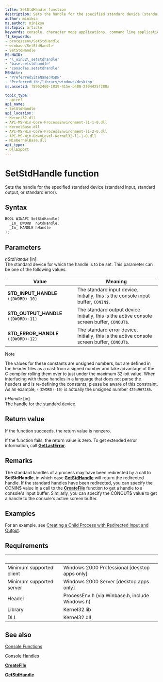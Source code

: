 ```yaml
---
title: SetStdHandle function
description: Sets the handle for the specified standard device (standard input, standard output, or standard error).
author: miniksa
ms.author: miniksa
ms.topic: article
keywords: console, character mode applications, command line applications, terminal applications, console api
f1_keywords:
- processenv/SetStdHandle
- winbase/SetStdHandle
- SetStdHandle
MS-HAID:
- '\_win32\_setstdhandle'
- 'base.setstdhandle'
- 'consoles.setstdhandle'
MSHAttr:
- 'PreferredSiteName:MSDN'
- 'PreferredLib:/library/windows/desktop'
ms.assetid: f5952460-1839-415e-b400-2f04425f288a

topic_type:
- apiref
api_name:
- SetStdHandle
api_location:
- Kernel32.dll
- API-MS-Win-Core-ProcessEnvironment-l1-1-0.dll
- KernelBase.dll
- API-MS-Win-Core-ProcessEnvironment-l1-2-0.dll
- API-MS-Win-DownLevel-Kernel32-l1-1-0.dll
- MinKernelBase.dll
api_type:
- DllExport
---
```


# SetStdHandle function

Sets the handle for the specified standard device (standard input, standard output, or standard error).

## Syntax

```cpp
BOOL WINAPI SetStdHandle(
  _In_ DWORD  nStdHandle,
  _In_ HANDLE hHandle
);
```

## Parameters

*nStdHandle* \[in\]  
The standard device for which the handle is to be set. This parameter can be one of the following values.

| Value | Meaning |
|-|-|
| **STD_INPUT_HANDLE** `((DWORD)-10)` | The standard input device. Initially, this is the console input buffer, `CONIN$`. |
| **STD_OUTPUT_HANDLE** `((DWORD)-11)` | The standard output device. Initially, this is the active console screen buffer, `CONOUT$`. |
| **STD_ERROR_HANDLE** `((DWORD)-12)` | The standard error device. Initially, this is the active console screen buffer, `CONOUT$`. |

> [!NOTE]
> The values for these constants are unsigned numbers, but are defined in the header files as a cast from a 
signed number and take advantage of the C compiler rolling them over to just under the maximum 32-bit value. When interfacing with these handles in a language that does not parse the headers and is re-defining the constants, please be aware of this constraint. As an example, `((DWORD)-10)` is actually the unsigned number `4294967286`.

*hHandle* \[in\]  
The handle for the standard device.

## Return value

If the function succeeds, the return value is nonzero.

If the function fails, the return value is zero. To get extended error information, call [**GetLastError**](/windows/win32/api/errhandlingapi/nf-errhandlingapi-getlasterror).

## Remarks

The standard handles of a process may have been redirected by a call to **SetStdHandle**, in which case [**GetStdHandle**](getstdhandle.md) will return the redirected handle. If the standard handles have been redirected, you can specify the CONIN$ value in a call to the [**CreateFile**](/windows/win32/api/fileapi/nf-fileapi-createfilea) function to get a handle to a console's input buffer. Similarly, you can specify the CONOUT$ value to get a handle to the console's active screen buffer.

## Examples

For an example, see [Creating a Child Process with Redirected Input and Output](/windows/win32/procthread/creating-a-child-process-with-redirected-input-and-output).

## Requirements

| &nbsp; | &nbsp; |
|-|-|
| Minimum supported client | Windows 2000 Professional \[desktop apps only\] |
| Minimum supported server | Windows 2000 Server \[desktop apps only\] |
| Header | ProcessEnv.h (via Winbase.h, include Windows.h) |
| Library | Kernel32.lib |
| DLL | Kernel32.dll |

## See also

[Console Functions](console-functions.md)

[Console Handles](console-handles.md)

[**CreateFile**](/windows/win32/api/fileapi/nf-fileapi-createfilea)

[**GetStdHandle**](getstdhandle.md)